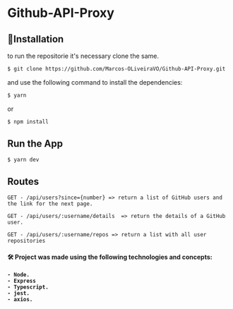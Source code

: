 # Github-API-Proxy



## :rocket:Installation
to run the repositorie it's necessary clone the same.

```bash
$ git clone https://github.com/Marcos-OLiveiraVO/Github-API-Proxy.git
```

and use the following command to install the dependencies:

```bash
$ yarn 
```
or

```bash
$ npm install 
```

## Run the App


    $ yarn dev

## Routes

    GET - /api/users?since={number} => return a list of GitHub users and the link for the next page.
    
    GET - /api/users/:username/details  => return the details of a GitHub user.
    
    GET - /api/users/:username/repos => return a list with all user repositories
    

<h4> 🛠 Project was made using the following technologies and concepts: <h4>


    - Node.
    - Express
    - Typescript.
    - jest.
    - axios.

